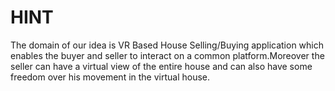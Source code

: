 # HINT

The domain of our idea is VR Based House Selling/Buying application which enables the buyer and seller to interact on a common platform.Moreover the seller can have a virtual view of the entire house and can also have some freedom over his movement in the virtual house.
